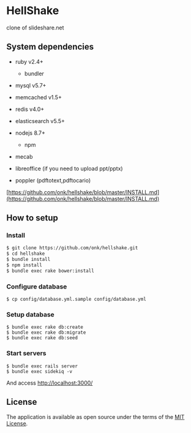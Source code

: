 HellShake
================================

clone of slideshare.net

System dependencies
--------------------------------

* ruby v2.4+
    * bundler
* mysql v5.7+
* memcached v1.5+
* redis v4.0+
* elasticsearch v5.5+
* nodejs 8.7+
    * npm
* mecab

* libreoffice (if you need to upload ppt/pptx)
* poppler (pdftotext,pdftocario)

[https://github.com/onk/hellshake/blob/master/INSTALL.md](https://github.com/onk/hellshake/blob/master/INSTALL.md)

How to setup
--------------------------------

### Install

```sh
$ git clone https://github.com/onk/hellshake.git
$ cd hellshake
$ bundle install
$ npm install
$ bundle exec rake bower:install
```

### Configure database

```
$ cp config/database.yml.sample config/database.yml
```

### Setup database

```
$ bundle exec rake db:create
$ bundle exec rake db:migrate
$ bundle exec rake db:seed
```

### Start servers

```
$ bundle exec rails server
$ bundle exec sidekiq -v
```

And access [http://localhost:3000/](http://localhost:3000/)


## License

The application is available as open source under the terms of the [MIT License](http://opensource.org/licenses/MIT).
